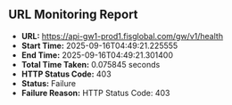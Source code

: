 ## URL Monitoring Report

- **URL:** https://api-gw1-prod1.fisglobal.com/gw/v1/health
- **Start Time:** 2025-09-16T04:49:21.225555
- **End Time:** 2025-09-16T04:49:21.301400
- **Total Time Taken:** 0.075845 seconds
- **HTTP Status Code:** 403
- **Status:** Failure
- **Failure Reason:** HTTP Status Code: 403
